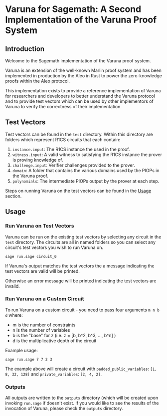 # Varuna for Sagemath: A Second Implementation of the Varuna Proof System

## Introduction
Welcome to the Sagemath implementation of the Varuna proof system. 

Varuna is an extension of the well-known Marlin proof system and has been implemented in production by the Aleo in Rust
to power the zero-knowledge proofs within the Aleo protocol.

This implementation exists to provide a reference implementation of Varuna for researchers and developers to better 
understand the Varuna protocol and to provide test vectors which can be used by other implementors of Varuna to verify the 
correctness of their implementation.

## Test Vectors
Test vectors can be found in the `test` directory. Within this directory are folders which represent R1CS circuits that 
each contain:
1. `instance.input`: The R1CS instance the used in the proof.
2. `witness.input`: A valid witness to satisfying the R1CS instance the prover is proving knowledge of.
3. `challenge.input`: Verifier challenges provided to the prover.
4. `domain`: A folder that contains the various domains used by the PIOPs in the Varuna proof.
5. `polynomials`: The intermediate PIOPs output by the prover at each step.

Steps on running Varuna on the test vectors can be found in the [Usage](#usage) section.

## Usage
### Run Varuna on Test Vectors
Varuna can be run on the existing test vectors by selecting any circuit in the `test` directory. The circuits are all in
named folders so you can select any circuit's test vectors you wish to run Varuna on.
```
sage run.sage circuit_0
```

If Varuna's output matches the test vectors the a message indicating the test vectors are valid will be printed.

Otherwise an error message will be printed indicating the test vectors are invalid.

### Run Varuna on a Custom Circuit
To run Varuna on a custom circuit - you need to pass four arguments `m n b d` where:
- m is the number of constraints
- n is the number of variables
- b is the "base" for z (i.e. z = [b, b^2, b^3, ..., b^n] )
- d is the multiplicative depth of the circuit

Example usage:
```
sage run.sage 7 7 2 3
```

The example above will create a circuit with `padded_public_variables`: `[1, 8, 32, 128]` and `private_variables`: `[2, 4, 2]`.

### Outputs

All outputs are written to the `outputs` directory (which will be created upon invoking `run.sage` if doesn't exist. 
If you would like to see the results of the invocation of Varuna, please check the `outputs` directory.